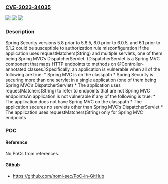 ### [CVE-2023-34035](https://cve.mitre.org/cgi-bin/cvename.cgi?name=CVE-2023-34035)
![](https://img.shields.io/static/v1?label=Product&message=Spring%20Security&color=blue)
![](https://img.shields.io/static/v1?label=Version&message=%3D%20Spring%20Security%205.8.0%20to%205.8.4%2C%20Spring%20Security%206.0.0%20to%206.0.4%2C%20Spring%20Security%206.1.0%20to%206.1.1%20&color=brighgreen)
![](https://img.shields.io/static/v1?label=Vulnerability&message=Authorization%20rule%20misconfiguration&color=brighgreen)

### Description

Spring Security versions 5.8 prior to 5.8.5, 6.0 prior to 6.0.5, and 6.1 prior to 6.1.2 could be susceptible to authorization rule misconfiguration if the application uses requestMatchers(String) and multiple servlets, one of them being Spring MVC’s DispatcherServlet. (DispatcherServlet is a Spring MVC component that maps HTTP endpoints to methods on @Controller-annotated classes.)Specifically, an application is vulnerable when all of the following are true:  *  Spring MVC is on the classpath  *  Spring Security is securing more than one servlet in a single application (one of them being Spring MVC’s DispatcherServlet)  *  The application uses requestMatchers(String) to refer to endpoints that are not Spring MVC endpointsAn application is not vulnerable if any of the following is true:  *  The application does not have Spring MVC on the classpath  *  The application secures no servlets other than Spring MVC’s DispatcherServlet  *  The application uses requestMatchers(String) only for Spring MVC endpoints

### POC

#### Reference
No PoCs from references.

#### Github
- https://github.com/nomi-sec/PoC-in-GitHub

